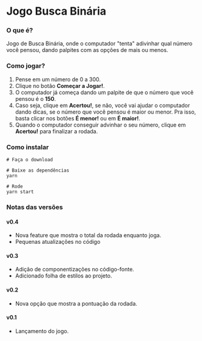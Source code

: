 # Jogo Busca Binária

### O que é?

Jogo de Busca Binária, onde o computador "tenta" adivinhar qual número você pensou, dando palpites com as opções de mais ou menos.

### Como jogar?

1. Pense em um número de 0 a 300.
2. Clique no botão **Começar a Jogar!**.
3. O computador já começa dando um palpite de que o número que você pensou é o **150**.
4. Caso seja, clique em **Acertou!**, se não, você vai ajudar o computador dando dicas, se o número que você pensou é maior ou menor. Pra isso, basta clicar nos botões **É menor!** ou em **É maior!**.
5. Quando o computador conseguir advinhar o seu número, clique em **Acertou!** para finalizar a rodada.

### Como instalar

```
# Faça o download

# Baixe as dependências
yarn

# Rode
yarn start
```

### Notas das versões

#### v0.4

- Nova feature que mostra o total da rodada enquanto joga.
- Pequenas atualizações no código

#### v0.3

- Adição de componentizações no código-fonte.
- Adicionado folha de estilos ao projeto.

#### v0.2

- Nova opção que mostra a pontuação da rodada.

#### v0.1

- Lançamento do jogo.
